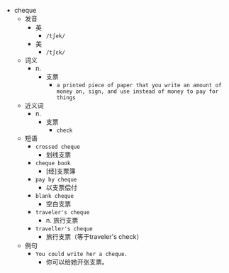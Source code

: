 - cheque
  - 发音
    - 英
      - `/tʃek/`
    - 美
      - `/tʃɛk/`
  - 词义
    - n.
      - 支票
        - `a printed piece of paper that you write an amount of money on, sign, and use instead of money to pay for things`
  - 近义词
    - n.
      - 支票
        - `check`
  - 短语
    - `crossed cheque`
      - 划线支票 
    - `cheque book`
      - [经]支票簿 
    - `pay by cheque`
      - 以支票偿付 
    - `blank cheque`
      - 空白支票 
    - `traveler's cheque`
      - n. 旅行支票 
    - `traveller's cheque`
      - 旅行支票（等于traveler's check） 
  - 例句
    - `You could write her a cheque.`
      - 你可以给她开张支票。

